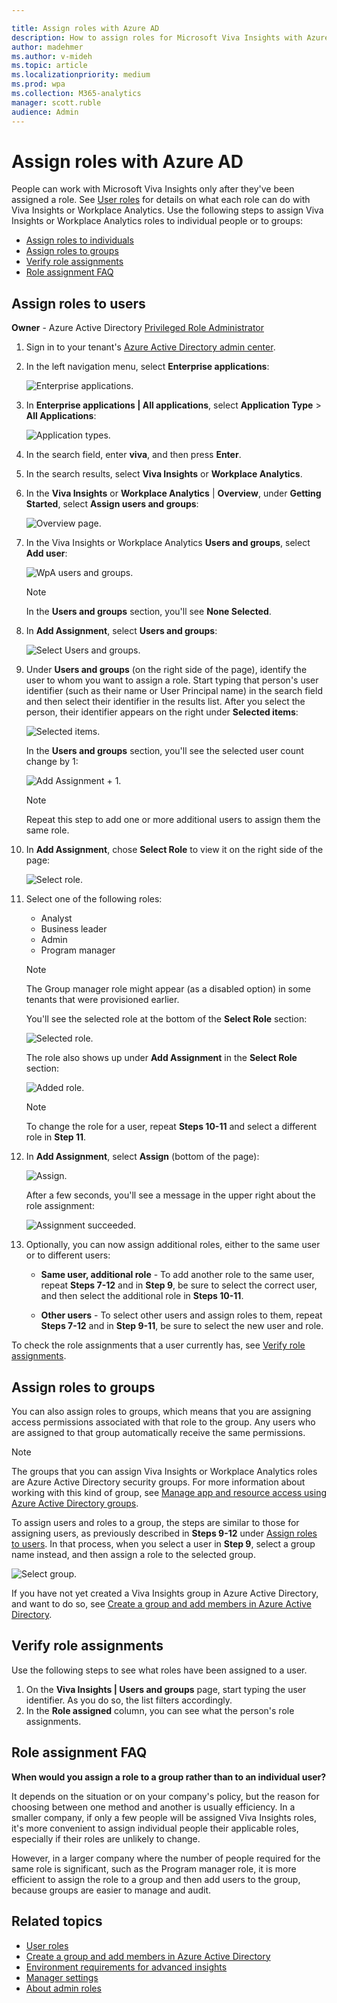 ```yaml
---

title: Assign roles with Azure AD
description: How to assign roles for Microsoft Viva Insights with Azure Active Directory
author: madehmer
ms.author: v-mideh
ms.topic: article
ms.localizationpriority: medium 
ms.prod: wpa
ms.collection: M365-analytics
manager: scott.ruble
audience: Admin
---
```


# Assign roles with Azure AD

People can work with Microsoft Viva Insights only after they've been assigned a role. See [User roles](../use/user-roles.md) for details on what each role can do with Viva Insights or Workplace Analytics. Use the following steps to assign Viva Insights or Workplace Analytics roles to individual people or to groups:

* [Assign roles to individuals](#assign-roles-to-users)
* [Assign roles to groups](#assign-roles-to-groups)
* [Verify role assignments](#verify-role-assignments)
* [Role assignment FAQ](#role-assignment-faq)

## Assign roles to users

**Owner** - Azure Active Directory [Privileged Role Administrator](/azure/active-directory/roles/permissions-reference)

1. Sign in to your tenant's [Azure Active Directory admin center](https://aad.portal.azure.com).
2. In the left navigation menu, select **Enterprise applications**:

   ![Enterprise applications.](../images/wpa/setup/enterprise-apps.png)

3. In **Enterprise applications | All applications**, select **Application Type** > **All Applications**:

   ![Application types.](../images/wpa/setup/ent-all-apps-3.png)

4. In the search field, enter **viva**, and then press **Enter**.
5. In the search results, select **Viva Insights** or **Workplace Analytics**.  
6. In the **Viva Insights** or **Workplace Analytics** | **Overview**, under **Getting Started**, select **Assign users and groups**:

   ![Overview page.](../images/wpa/setup/wpa-overview.png)  

7. In the Viva Insights or Workplace Analytics **Users and groups**, select **Add user**:

   ![WpA users and groups.](../images/wpa/setup/wpa-users-and-groups.png)  

   >[!Note]
   >In the **Users and groups** section, you'll see **None Selected**. 

8. In **Add Assignment**, select **Users and groups**:

   ![Select Users and groups.](../images/wpa/setup/select-users-and-groups-4.png)

9. Under **Users and groups** (on the right side of the page), identify the user to whom you want to assign a role. Start typing that person's user identifier (such as their name or User Principal name) in the search field and then select their identifier in the results list. After you select the person, their identifier appears on the right under **Selected items**:

   ![Selected items.](../images/wpa/setup/selected-items.png)

   In the **Users and groups** section, you'll see the selected user count change by 1:

   ![Add Assignment + 1.](../images/wpa/setup/add-assignment-plus-1.png)

   >[!Note]
   >Repeat this step to add one or more additional users to assign them the same role.

10. In **Add Assignment**, chose **Select Role** to view it on the right side of the page:

    ![Select role.](../images/wpa/setup/select-role.png)

11. Select one of the following roles:  

    * Analyst
    * Business leader
    * Admin
    * Program manager

    >[!Note]
    >The Group manager role might appear (as a disabled option) in some tenants that were provisioned earlier.  

    You'll see the selected role at the bottom of the **Select Role** section:

    ![Selected role.](../images/wpa/setup/selected-role.png)

    The role also shows up under **Add Assignment** in the **Select Role** section:

    ![Added role.](../images/wpa/setup/add-assignment-select-53.png)

    >[!Note]
    >To change the role for a user, repeat **Steps 10-11** and select a different role in **Step 11**.

12. In **Add Assignment**, select **Assign** (bottom of the page):

    ![Assign.](../images/wpa/setup/assign-button.png)

    After a few seconds, you'll see a message in the upper right about the role assignment:

    ![Assignment succeeded.](../images/wpa/setup/assignment-succeeded.png)

13. Optionally, you can now assign additional roles, either to the same user or to different users:

    * **Same user, additional role** - To add another role to the same user, repeat **Steps 7-12** and in **Step 9**, be sure to select the correct user, and then select the additional role in **Steps 10-11**.

    * **Other users** - To select other users and assign roles to them, repeat **Steps 7-12** and in **Step 9-11**, be sure to select the new user and role.

To check the role assignments that a user currently has, see [Verify role assignments](#verify-role-assignments).

## Assign roles to groups

You can also assign roles to groups, which means that you are assigning access permissions associated with that role to the group. Any users who are assigned to that group automatically receive the same permissions.

>[!Note]
>The groups that you can assign Viva Insights or Workplace Analytics roles are Azure Active Directory security groups. For more information about working with this kind of group, see [Manage app and resource access using Azure Active Directory groups](/azure/active-directory/fundamentals/active-directory-manage-groups).

To assign users and roles to a group, the steps are similar to those for assigning users, as previously described in **Steps 9-12** under [Assign roles to users](#assign-roles-to-users). In that process, when you select a user in **Step 9**, select a group name instead, and then assign a role to the selected group.

   ![Select group.](../images/WpA/Use/select-group-b.png)

If you have not yet created a Viva Insights group in Azure Active Directory, and want to do so, see [Create a group and add members in Azure Active Directory](/azure/active-directory/fundamentals/active-directory-groups-create-azure-portal).

## Verify role assignments

Use the following steps to see what roles have been assigned to a user.  

1. On the **Viva Insights | Users and groups** page, start typing the user identifier. As you do so, the list filters accordingly.  
2. In the **Role assigned** column, you can see what the person's role assignments.

## Role assignment FAQ

**When would you assign a role to a group rather than to an individual user?**

It depends on the situation or on your company's policy, but the reason for choosing between one method and another is usually efficiency. In a smaller company, if only a few people will be assigned Viva Insights roles, it's more convenient to assign individual people their applicable roles, especially if their roles are unlikely to change.

However, in a larger company where the number of people required for the same role is significant, such as the Program manager role, it is more efficient to assign the role to a group and then add users to the group, because groups are easier to manage and audit.

## Related topics

* [User roles](../use/user-roles.md)
* [Create a group and add members in Azure Active Directory](/azure/active-directory/fundamentals/active-directory-groups-create-azure-portal)
* [Environment requirements for advanced insights](../setup/environment-requirements.md)
* [Manager settings](../use/manager-settings.md)
* [About admin roles](/microsoft-365/admin/add-users/about-admin-roles?view=o365-worldwide&preserve-view=true)
